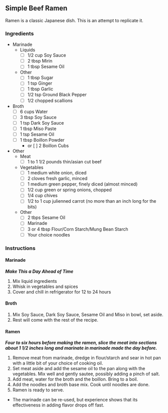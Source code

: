 ## Simple Beef Ramen
Ramen is a classic Japanese dish. This is an attempt to replicate it.

### Ingredients
* Marinade
  * Liquids
    - [ ] 1/2 cup Soy Sauce
    - [ ] 2 tbsp Mirin
    - [ ] 1 tbsp Sesame Oil
  * Other
    - [ ] 1 tbsp Sugar
	- [ ] 1 tsp Ginger
	- [ ] 1 tbsp Garlic
	- [ ] 1/2 tsp Ground Black Pepper
	- [ ] 1/2 chopped scallions
	
* Broth
    - [ ] 6 cups Water
	- [ ] 3 tbsp Soy Sauce
	- [ ] 1 tsp Dark Soy Sauce
	- [ ] 1 tbsp Miso Paste
	- [ ] 1 tsp Sesame Oil
	- [ ] 1 tbsp Boillon Powder
	  - or [ ] 2 Boillon Cubs

* Other
  * Meat
    - [ ] 1 to 1 1/2 pounds thin/asian cut beef
  * Vegetables
    - [ ] 1 medium white onion, diced
	- [ ] 2 cloves fresh garlic, minced
	- [ ] 1 medium green pepper, finely diced (almost minced)
	- [ ] 1/2 cup green or spring onions, chopped
	- [ ] 1/4 cup chives
	- [ ] 1/2 to 1 cup julienned carrot (no more than an inch long for the bits)
  * Other
    - [ ] 2 tbps Sesame Oil
	- [ ] Marinade
	- [ ] 3 or 4 tbsp Flour/Corn Starch/Mung Bean Starch
	- [ ] Your choice noodles
	
### Instructions
#### Marinade
___Make This a Day Ahead of Time___
1. Mix liquid ingredients
2. Whisk in vegetables and spices
3. Cover and chill in refrigerator for 12 to 24 hours

#### Broth
1. Mix Soy Sauce, Dark Soy Sauce, Sesame Oil and Miso in bowl, set aside.
2. Rest will come with the rest of the recipe.

#### Ramen
___Four to six hours before making the ramen, slice the meat into sections about 1 1/2 inches long and marinate in marinade made the day before.___
1. Remove meat from marinade, dredge in flour/starch and sear in hot pan with a little bit of your choice of cooking oil.
2. Set meat aside and add the sesame oil to the pan along with the vegetables. Mix well and gently sautee, possibly adding a pinch of salt.
3. Add meat, water for the broth and the boillon. Bring to a boil.
4. Add the noodles and broth base mix. Cook until noodles are done.
5. Ramen is ready to serve.
* The marinade can be re-used, but experience shows that its effectiveness in adding flavor drops off fast.